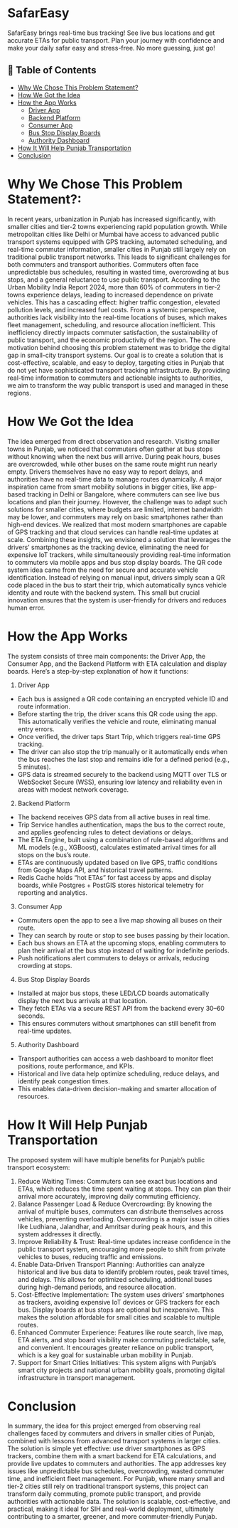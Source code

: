 # SafarEasy
SafarEasy brings real-time bus tracking! See live bus locations and get accurate ETAs for public transport. Plan your journey with confidence and make your daily safar easy and stress-free. No more guessing, just go!

## 📖 Table of Contents

* [Why We Chose This Problem Statement?](#why-we-chose-this-problem-statement)
* [How We Got the Idea](#how-we-got-the-idea)
* [How the App Works](#how-the-app-works)
    * [Driver App](#1-driver-app)
    * [Backend Platform](#2-backend-platform)
    * [Consumer App](#3-consumer-app)
    * [Bus Stop Display Boards](#4-bus-stop-display-boards)
    * [Authority Dashboard](#5-authority-dashboard)
* [How It Will Help Punjab Transportation](#how-it-will-help-punjab-transportation)
* [Conclusion](#conclusion)

# Why We Chose This Problem Statement?:
In recent years, urbanization in Punjab has increased significantly, with smaller cities and tier-2 towns experiencing rapid population growth. While metropolitan cities like Delhi or Mumbai have access to advanced public transport systems equipped with GPS tracking, automated scheduling, and real-time commuter information, smaller cities in Punjab still largely rely on traditional public transport networks. This leads to significant challenges for both commuters and transport authorities.
Commuters often face unpredictable bus schedules, resulting in wasted time, overcrowding at bus stops, and a general reluctance to use public transport. According to the Urban Mobility India Report 2024, more than 60% of commuters in tier-2 towns experience delays, leading to increased dependence on private vehicles. This has a cascading effect: higher traffic congestion, elevated pollution levels, and increased fuel costs.
From a systemic perspective, authorities lack visibility into the real-time locations of buses, which makes fleet management, scheduling, and resource allocation inefficient. This inefficiency directly impacts commuter satisfaction, the sustainability of public transport, and the economic productivity of the region.
The core motivation behind choosing this problem statement was to bridge the digital gap in small-city transport systems. Our goal is to create a solution that is cost-effective, scalable, and easy to deploy, targeting cities in Punjab that do not yet have sophisticated transport tracking infrastructure. By providing real-time information to commuters and actionable insights to authorities, we aim to transform the way public transport is used and managed in these regions.

# How We Got the Idea
The idea emerged from direct observation and research. Visiting smaller towns in Punjab, we noticed that commuters often gather at bus stops without knowing when the next bus will arrive. During peak hours, buses are overcrowded, while other buses on the same route might run nearly empty. Drivers themselves have no easy way to report delays, and authorities have no real-time data to manage routes dynamically.
A major inspiration came from smart mobility solutions in bigger cities, like app-based tracking in Delhi or Bangalore, where commuters can see live bus locations and plan their journey. However, the challenge was to adapt such solutions for smaller cities, where budgets are limited, internet bandwidth may be lower, and commuters may rely on basic smartphones rather than high-end devices.
We realized that most modern smartphones are capable of GPS tracking and that cloud services can handle real-time updates at scale. Combining these insights, we envisioned a solution that leverages the drivers’ smartphones as the tracking device, eliminating the need for expensive IoT trackers, while simultaneously providing real-time information to commuters via mobile apps and bus stop display boards.
The QR code system idea came from the need for secure and accurate vehicle identification. Instead of relying on manual input, drivers simply scan a QR code placed in the bus to start their trip, which automatically syncs vehicle identity and route with the backend system. This small but crucial innovation ensures that the system is user-friendly for drivers and reduces human error.

# How the App Works
The system consists of three main components: the Driver App, the Consumer App, and the Backend Platform with ETA calculation and display boards. Here’s a step-by-step explanation of how it functions:
1. Driver App
* Each bus is assigned a QR code containing an encrypted vehicle ID and route information.
* Before starting the trip, the driver scans this QR code using the app. This automatically verifies the vehicle and route, eliminating manual entry errors.
* Once verified, the driver taps Start Trip, which triggers real-time GPS tracking.
* The driver can also stop the trip manually or it automatically ends when the bus reaches the last stop and remains idle for a defined period (e.g., 5 minutes).
* GPS data is streamed securely to the backend using MQTT over TLS or WebSocket Secure (WSS), ensuring low latency and reliability even in areas with modest network coverage.
2. Backend Platform
* The backend receives GPS data from all active buses in real time.
* Trip Service handles authentication, maps the bus to the correct route, and applies geofencing rules to detect deviations or delays.
* The ETA Engine, built using a combination of rule-based algorithms and ML models (e.g., XGBoost), calculates estimated arrival times for all stops on the bus’s route.
* ETAs are continuously updated based on live GPS, traffic conditions from Google Maps API, and historical travel patterns.
* Redis Cache holds “hot ETAs” for fast access by apps and display boards, while Postgres + PostGIS stores historical telemetry for reporting and analytics.
3. Consumer App
* Commuters open the app to see a live map showing all buses on their route.
* They can search by route or stop to see buses passing by their location.
* Each bus shows an ETA at the upcoming stops, enabling commuters to plan their arrival at the bus stop instead of waiting for indefinite periods.
* Push notifications alert commuters to delays or arrivals, reducing crowding at stops.
4. Bus Stop Display Boards
* Installed at major bus stops, these LED/LCD boards automatically display the next bus arrivals at that location.
* They fetch ETAs via a secure REST API from the backend every 30–60 seconds.
* This ensures commuters without smartphones can still benefit from real-time updates.
5. Authority Dashboard
* Transport authorities can access a web dashboard to monitor fleet positions, route performance, and KPIs.
* Historical and live data help optimize scheduling, reduce delays, and identify peak congestion times.
* This enables data-driven decision-making and smarter allocation of resources.

# How It Will Help Punjab Transportation
The proposed system will have multiple benefits for Punjab’s public transport ecosystem:
1. Reduce Waiting Times: Commuters can see exact bus locations and ETAs, which reduces the time spent waiting at stops. They can plan their arrival more accurately, improving daily commuting efficiency.
2. Balance Passenger Load & Reduce Overcrowding: By knowing the arrival of multiple buses, commuters can distribute themselves across vehicles, preventing overloading. Overcrowding is a major issue in cities like Ludhiana, Jalandhar, and Amritsar during peak hours, and this system addresses it directly.
3. Improve Reliability & Trust: Real-time updates increase confidence in the public transport system, encouraging more people to shift from private vehicles to buses, reducing traffic and emissions.
4. Enable Data-Driven Transport Planning: Authorities can analyze historical and live bus data to identify problem routes, peak travel times, and delays. This allows for optimized scheduling, additional buses during high-demand periods, and resource allocation.
5. Cost-Effective Implementation: The system uses drivers’ smartphones as trackers, avoiding expensive IoT devices or GPS trackers for each bus. Display boards at bus stops are optional but inexpensive. This makes the solution affordable for small cities and scalable to multiple routes.
6. Enhanced Commuter Experience: Features like route search, live map, ETA alerts, and stop board visibility make commuting predictable, safe, and convenient. It encourages greater reliance on public transport, which is a key goal for sustainable urban mobility in Punjab.
7. Support for Smart Cities Initiatives: This system aligns with Punjab’s smart city projects and national urban mobility goals, promoting digital infrastructure in transport management.

# Conclusion
In summary, the idea for this project emerged from observing real challenges faced by commuters and drivers in smaller cities of Punjab, combined with lessons from advanced transport systems in larger cities. The solution is simple yet effective: use driver smartphones as GPS trackers, combine them with a smart backend for ETA calculations, and provide live updates to commuters and authorities.
The app addresses key issues like unpredictable bus schedules, overcrowding, wasted commuter time, and inefficient fleet management. For Punjab, where many small and tier-2 cities still rely on traditional transport systems, this project can transform daily commuting, promote public transport, and provide authorities with actionable data.
The solution is scalable, cost-effective, and practical, making it ideal for SIH and real-world deployment, ultimately contributing to a smarter, greener, and more commuter-friendly Punjab.
